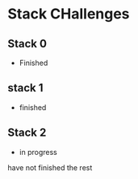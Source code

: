 # Stack CHallenges

## Stack 0
- Finished

## stack 1
- finished

## Stack 2
- in progress






have not finished the rest
